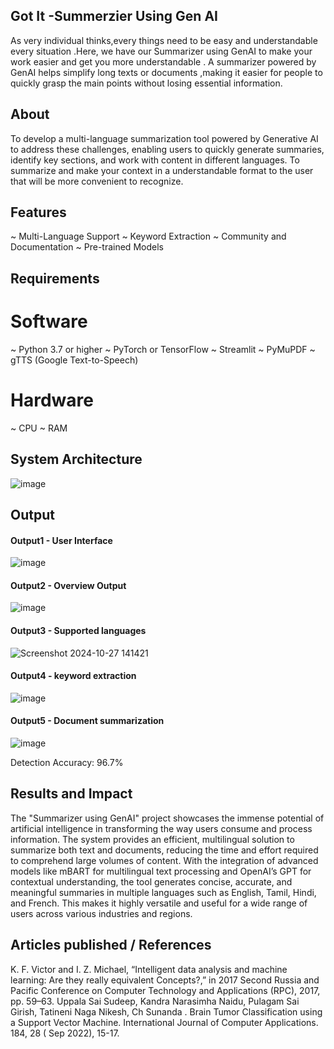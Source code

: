 ## Got It -Summerzier Using Gen AI
As very individual thinks,every things need to be easy and understandable every situation .Here, we have our Summarizer using GenAI to make your work easier and get you more understandable .
A summarizer powered by GenAI helps simplify long texts or documents ,making it easier for people to quickly grasp the main points without losing essential information.


## About
To develop a multi-language summarization tool powered by Generative AI to address these challenges, enabling users to quickly generate summaries, identify key sections, and work with content in different languages.
To summarize and make your context in a understandable format to the user that will be more convenient to recognize.


## Features
~ Multi-Language Support
~ Keyword Extraction
~ Community and Documentation
~ Pre-trained Models

## Requirements
# Software
~ Python 3.7 or higher
~ PyTorch or TensorFlow
~ Streamlit
~ PyMuPDF
~ gTTS (Google Text-to-Speech)
# Hardware
~ CPU
~ RAM

## System Architecture


![image](https://github.com/user-attachments/assets/b68ae8f4-47df-42ad-b338-a168146e1770)

## Output

#### Output1 - User Interface

![image](https://github.com/user-attachments/assets/a40c8c8c-69e3-4f59-bb5c-495a6ff6117c)


#### Output2 - Overview Output
![image](https://github.com/user-attachments/assets/f96be778-9c52-4dca-9dd5-6b2da8c985f3)


#### Output3 - Supported languages
![Screenshot 2024-10-27 141421](https://github.com/user-attachments/assets/b3c78795-7f3d-44e8-b4c6-756f0b3736ff)

#### Output4 - keyword extraction

![image](https://github.com/user-attachments/assets/5fd30ee3-1b67-48a1-8138-226094fc9e99)


#### Output5 - Document summarization

![image](https://github.com/user-attachments/assets/faf471e4-f898-4b7a-a53e-077cd76bf4e2)


Detection Accuracy: 96.7%


## Results and Impact
The "Summarizer using GenAI" project showcases the immense potential of artificial intelligence in transforming the way users consume and process information. The system provides an efficient, multilingual solution to summarize both text and documents, reducing the time and effort required to comprehend large volumes of content. With the integration of advanced models like mBART for multilingual text processing and OpenAI’s GPT for contextual understanding, the tool generates concise, accurate, and meaningful summaries in multiple languages such as English, Tamil, Hindi, and French. This makes it highly versatile and useful for a wide range of users across various industries and regions.

## Articles published / References
K. F. Victor and I. Z. Michael, “Intelligent data analysis and machine learning: Are they really equivalent Concepts?,” in 2017 Second Russia and Pacific Conference on Computer Technology and Applications (RPC), 2017, pp. 59–63.
Uppala Sai Sudeep, Kandra Narasimha Naidu, Pulagam Sai Girish, Tatineni Naga Nikesh, Ch Sunanda . Brain Tumor Classification using a Support Vector Machine. International Journal of Computer Applications. 184, 28 ( Sep 2022), 15-17. 







